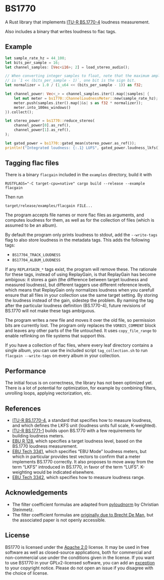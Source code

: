 # BS1770

A Rust library that implements [ITU-R BS.1770-4][bs1770] loudness measurement.

Also includes a binary that writes loudness to flac tags.

## Example

```rust
let sample_rate_hz = 44_100;
let bits_per_sample = 16;
let channel_samples: [Vec<i16>; 2] = load_stereo_audio();

// When converting integer samples to float, note that the maximum amplitude
// is `1 << (bits_per_sample - 1)`, one bit is the sign bit.
let normalizer = 1.0 / (1_u64 << (bits_per_sample - 1)) as f32;

let channel_power: Vec<_> = channel_samples.iter().map(|samples| {
    let mut meter = bs1770::ChannelLoudnessMeter::new(sample_rate_hz);
    meter.push(samples.iter().map(|&s| s as f32 * normalizer));
    meter.into_100ms_windows()
}).collect();

let stereo_power = bs1770::reduce_stereo(
    channel_power[0].as_ref(),
    channel_power[1].as_ref(),
);

let gated_power = bs1770::gated_mean(stereo_power.as_ref());
println!("Integrated loudness: {:.1} LUFS", gated_power.loudness_lkfs());
```

## Tagging flac files

There is a binary `flacgain` included in the `examples` directory, build it with

    RUSTFLAGS="-C target-cpu=native" cargo build --release --example flacgain

Then run

    target/release/examples/flacgain FILE...

The program accepts file names or more flac files as arguments, and computes
loudness for them, as well as for the collection of files (which is assumed to
be an album).

By default the program only prints loudness to stdout, add the `--write-tags`
flag to also store loudness in the metadata tags. This adds the following tags:

 * `BS17704_TRACK_LOUDNESS`
 * `BS17704_ALBUM_LOUDNESS`

If any `REPLAYGAIN_*` tags exist, the program will remove these. The rationale
for these tags, instead of using ReplayGain, is that ReplayGain has become
ambigous: it stores a gain (the difference between target loudness and measured
loudness), but different taggers use different reference levels, which means
that ReplayGain only normalizes loudness when you carefull ensure that all files
in your collection use the same target setting. By storing the loudness instead
of the gain, sidestep the problem. By naming the tag after the particular
loudness definition (BS.1770-4), future revisions of BS.1770 will not make these
tags ambiguous.

The program writes a new file and moves it over the old file, so permission bits
are currently lost. The program only replaces the `VORBIS_COMMENT` block and
leaves any other parts of the file untouched. It uses `copy_file_range` to
enable reflinking on file systems that support this.

If you have a collection of flac files, where every leaf directory contains a
single album, you can use the included script `tag_collection.sh` to run
`flacgain --write-tags` on every album in your collection.

## Performance

The initial focus is on correctness, the library has not been optimized yet.
There is a lot of potential for optimization, for example by combining filters,
unrolling loops, applying vectorization, etc.

## References

 * [ITU-R BS.1770-4][bs1770], a standard that specifies how to measure loudness,
   and which defines the LKFS unit (loudness units full scale, K-weighted).
 * [ITU-R BS.1771-1][bs1771] builds upon BS.1770 with a few requirements for
   building loudness meters.
 * [EBU R 128][r128], which specifies a target loudness level, based on the
   BS.1770 loudness measurement.
 * [EBU Tech 3341][tech3341], which specifies “EBU Mode” loudness meters, but
   which in particular provides test vectors to confirm that a meter implements
   BS.1770 correctly. It also proposes to move away from the term “LKFS”
   introduced in BS.1770, in favor of the term “LUFS”. K-weighting would be
   indicated elsewhere.
 * [EBU Tech 3342][tech3342], which specifies how to measure loudness range.

[bs1770]:   https://www.itu.int/rec/R-REC-BS.1770-4-201510-I/en
[bs1771]:   https://www.itu.int/rec/R-REC-BS.1771-1-201201-I/en
[r128]:     https://tech.ebu.ch/publications/r128
[tech3341]: https://tech.ebu.ch/publications/tech3341
[tech3342]: https://tech.ebu.ch/publications/tech3342

## Acknowledgements

 * The filter coefficient formulas are adapted from [pyloudnorm][pyloudnorm] by
   Christian Steinmetz.
 * The filter coefficient formulas are [originally due to Brecht De Man][deman],
   but the associated paper is not openly accessible.

[pyloudnorm]: https://github.com/csteinmetz1/pyloudnorm
[deman]:      https://github.com/BrechtDeMan/loudness.py

## License

BS1770 is licensed under the [Apache 2.0][apache2] license. It may be used in
free software as well as closed-source applications, both for commercial and
non-commercial use under the conditions given in the license. If you want to
use BS1770 in your GPLv2-licensed software, you can add an [exception][except]
to your copyright notice. Please do not open an issue if you disagree with the
choice of license.

[apache2]: https://www.apache.org/licenses/LICENSE-2.0
[except]:  https://www.gnu.org/licenses/gpl-faq.html#GPLIncompatibleLibs
